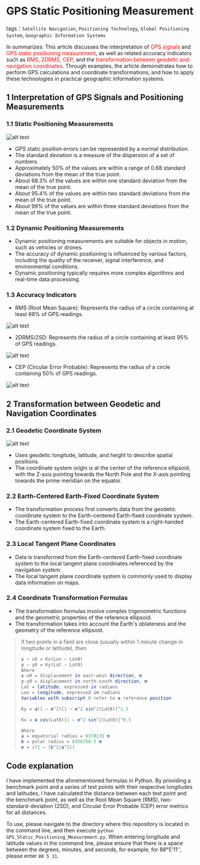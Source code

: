 # GPS Static Positioning Measurement

tags：`Satellite Navigation`,  `Positioning Technology`, `Global Positioning System`, `Geographic Information Systems`



In  summarizes: This article discusses the interpretation of <font color='red'>GPS signals</font> and <font color='red'>GPS static positioning measurement</font>, as well as related accuracy indicators such as <font color='red'>RMS, 2DRMS, CEP</font>, and the <font color='red'>transformation between geodetic and navigation coordinates</font>. Through examples, the article demonstrates how to perform GPS calculations and coordinate transformations, and how to apply these technologies in practical geographic information systems.

## 1 Interpretation of GPS Signals and Positioning Measurements

### 1.1 Static Positioning Measurements

![alt text](image-20240409095315711.png)

- GPS static position errors can be represented by a normal distribution.
- The standard deviation is a measure of the dispersion of a set of numbers.
- Approximately 50% of the values are within a range of 0.68 standard deviations from the mean of the true point.
- About 68.3% of the values are within one standard deviation from the mean of the true point.
- About 95.4% of the values are within two standard deviations from the mean of the true point.
- About 99% of the values are within three standard deviations from the mean of the true point.

### 1.2 Dynamic Positioning Measurements
- Dynamic positioning measurements are suitable for objects in motion, such as vehicles or drones.
- The accuracy of dynamic positioning is influenced by various factors, including the quality of the receiver, signal interference, and environmental conditions.
- Dynamic positioning typically requires more complex algorithms and real-time data processing.

### 1.3 Accuracy Indicators
- RMS (Root Mean Square): Represents the radius of a circle containing at least 68% of GPS readings.

![alt text](image-20240409095348596.png)

- 2DRMS/2SD: Represents the radius of a circle containing at least 95% of GPS readings.

![alt text](image-20240409095406132.png)

- CEP (Circular Error Probable): Represents the radius of a circle containing 50% of GPS readings.

![alt text](image-20240409095432937.png)

## 2 Transformation between Geodetic and Navigation Coordinates

### 2.1 Geodetic Coordinate System

![alt text](image-20240409095632774.png)
- Uses geodetic longitude, latitude, and height to describe spatial positions.
- The coordinate system origin is at the center of the reference ellipsoid, with the Z-axis pointing towards the North Pole and the X-axis pointing towards the prime meridian on the equator.

### 2.2 Earth-Centered Earth-Fixed Coordinate System
- The transformation process first converts data from the geodetic coordinate system to the Earth-centered Earth-fixed coordinate system.
- The Earth-centered Earth-fixed coordinate system is a right-handed coordinate system fixed to the Earth.

### 2.3 Local Tangent Plane Coordinates
- Data is transformed from the Earth-centered Earth-fixed coordinate system to the local tangent plane coordinates referenced by the navigation system.
- The local tangent plane coordinate system is commonly used to display data information on maps.

### 2.4 Coordinate Transformation Formulas
- The transformation formulas involve complex trigonometric functions and the geometric properties of the reference ellipsoid.
- The transformation takes into account the Earth's oblateness and the geometry of the reference ellipsoid.

> If two points in a field are close (usually within 1 minute change in longitude or latitude), then
>
> ``` mathematica
> x − x0 = Kx(Lon − Lon0)
> y − y0 = Ky(Lat − Lat0)
> Where
> x-x0 = displacement in east-west direction, m
> y-y0 = displacement in north-south direction, m
> Lat = latitude, expressed in radians
> Lon = longitude, expressed in radians
> Variables with subscript 0 refer to a reference position
> 
> Ky = a(1 − e^2)[1 − e^2 sin^2(Lat0)]^1.5
> 
> Kx = a cos(Lat0)[1 − e^2 sin^2(Lat0)]^0.5
> 
> Where
> a = equatorial radius = 6378135 m
> b = polar radius = 6356750.5 m
> e = √(1 − (b^2/a^2))
> ```

## Code explanation

I have implemented the aforementioned formulas in Python. By providing a benchmark point and a series of test points with their respective longitudes and latitudes, I have calculated the distance between each test point and the benchmark point, as well as the Root Mean Square (RMS), two-standard-deviation (2SD), and Circular Error Probable (CEP) error metrics for all distances.

To use, please navigate to the directory where this repository is located in the command line, and then execute `python GPS_Static_Positioning_Measurement.py`. When entering longitude and latitude values in the command line, please ensure that there is a space between the degrees, minutes, and seconds, for example, for 88°5'11'', please enter `88 5 11`.
